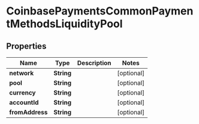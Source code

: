 
# CoinbasePaymentsCommonPaymentMethodsLiquidityPool

## Properties
Name | Type | Description | Notes
------------ | ------------- | ------------- | -------------
**network** | **String** |  |  [optional]
**pool** | **String** |  |  [optional]
**currency** | **String** |  |  [optional]
**accountId** | **String** |  |  [optional]
**fromAddress** | **String** |  |  [optional]



